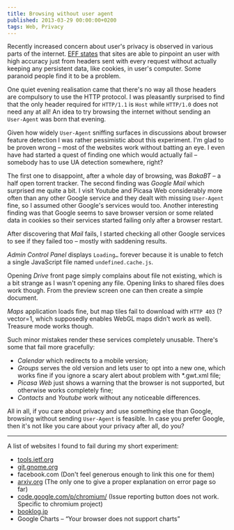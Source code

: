```yaml
---
title: Browsing without user agent
published: 2013-03-29 00:00:00+0200
tags: Web, Privacy
---
```


Recently increased concern about user's privacy is observed in various parts of
the internet. [EFF states][panoptic] that sites are able to pinpoint an user
with high accuracy just from headers sent with every request without actually
keeping any persistent data, like cookies, in user's computer. Some paranoid
people find it to be a problem.

[panoptic]: https://panopticlick.eff.org/index.php

One quiet evening realisation came that there's no way all those headers are
compulsory to use the HTTP protocol. I was pleasantly surprised to find that
the only header required for `HTTP/1.1` is `Host` while `HTTP/1.0` does not
need any at all!  An idea to try browsing the internet without sending an
`User-Agent` was born that evening.

Given how widely `User-Agent` sniffing surfaces in discussions about browser
feature detection I was rather pessimistic about this experiment. I'm glad to
be proven wrong – most of the websites work without batting an eye. I even have
had started a quest of finding one which would actually fail – somebody has to
use UA detection somewhere, right?

The first one to disappoint, after a whole day of browsing, was *BakaBT* – a
half open torrent tracker. The second finding was *Google Mail* which surprised
me quite a bit. I visit Youtube and Picasa Web considerably more often than any
other Google service and they dealt with missing `User-Agent` fine, so I
assumed other Google's services would too. Another interesting finding was that
Google seems to save browser version or some related data in cookies so their
services started failing only after a browser restart.

After discovering that *Mail* fails, I started checking all other
Google services to see if they failed too – mostly with saddening results.

*Admin Control Panel* displays `Loading…` forever because it is unable
to fetch a single JavaScript file named `undefined.cache.js`.

Opening *Drive* front page simply complains about file not existing, which is a
bit strange as I wasn't opening any file. Opening links to shared files does
work though. From the preview screen one can then create a simple document.

*Maps* application loads fine, but map tiles fail to download with `HTTP 403`
(?vector=1, which supposedly enables WebGL maps didn't work as well). Treasure
mode works though.

Such minor mistakes render these services completely unusable.
There's some that fail more gracefully:

* *Calendar* which redirects to a mobile version;
* *Groups* serves the old version and lets user to opt into a new one, which
  works fine if you ignore a scary alert about problem with \*.gwt.xml file;
* *Picasa Web* just shows a warning that the browser is not supported, but
  otherwise works completely fine;
* *Contacts* and *Youtube* work without any noticeable differences.

All in all, if you care about privacy and use something else than Google,
browsing without sending `User-Agent` is feasible. In case you prefer
Google, then it's not like you care about your privacy after all, do you?

---

A list of websites I found to fail during my short experiment:

* [tools.ietf.org](https://tools.ietf.org/)
* [git.gnome.org](https://git.gnome.org/)
* facebook.com (Don't feel generous enough to link this one for them)
* [arxiv.org](http://arxiv.org/) (The only one to give a proper explanation on
  error page so far)
* [code.google.com/p/chromium/](https://code.google.com/p/chromium/issues)
  (Issue reporting button does not work. Specific to chromium project)
* [booklog.jp](http://booklog.jp/)
* Google Charts – “Your browser does not support charts”
